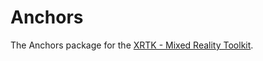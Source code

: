 # Anchors

The Anchors package for the [XRTK - Mixed Reality Toolkit](https://github.com/XRTK/XRTK-Core).
